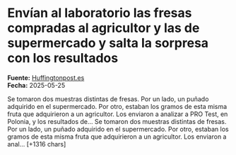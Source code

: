 # Envían al laboratorio las fresas compradas al agricultor y las de supermercado y salta la sorpresa con los resultados

**Fuente:** [Huffingtonpost.es](https://www.huffingtonpost.es/life/consumo/envian-laboratorio-fresas-compradas-agricultor-supermercado-salta-sorpresa-resultados.html)  
**Fecha:** 2025-05-25

<![CDATA[<p>Se tomaron dos muestras distintas de fresas. Por un lado, un puñado adquirido en el supermercado. Por otro, estaban los gramos de esta misma fruta que adquirieron a un agricultor. Los enviaron a analizar a PRO Test, en Polonia, y los resultados de…

Se tomaron dos muestras distintas de fresas. Por un lado, un puñado adquirido en el supermercado. Por otro, estaban los gramos de esta misma fruta que adquirieron a un agricultor. Los enviaron a anal… [+1316 chars]
